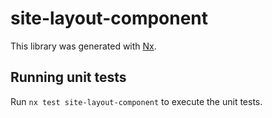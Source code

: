 # site-layout-component

This library was generated with [Nx](https://nx.dev).

## Running unit tests

Run `nx test site-layout-component` to execute the unit tests.
